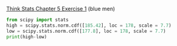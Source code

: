 [Think Stats Chapter 5 Exercise 1](http://greenteapress.com/thinkstats2/html/thinkstats2006.html#toc50) (blue men)

```python 
from scipy import stats
high = scipy.stats.norm.cdf([185.42], loc = 178, scale = 7.7)
low = scipy.stats.norm.cdf([177.8], loc = 178, scale = 7.7)
print(high-low)
```